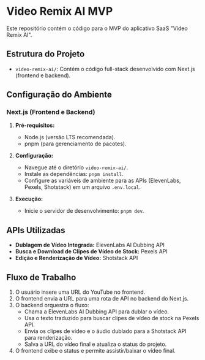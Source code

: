 # Video Remix AI MVP

Este repositório contém o código para o MVP do aplicativo SaaS "Vídeo Remix AI".

## Estrutura do Projeto

- `video-remix-ai/`: Contém o código full-stack desenvolvido com Next.js (frontend e backend).

## Configuração do Ambiente

### Next.js (Frontend e Backend)

1.  **Pré-requisitos:**
    *   Node.js (versão LTS recomendada).
    *   pnpm (para gerenciamento de pacotes).

2.  **Configuração:**
    *   Navegue até o diretório `video-remix-ai/`.
    *   Instale as dependências: `pnpm install`.
    *   Configure as variáveis de ambiente para as APIs (ElevenLabs, Pexels, Shotstack) em um arquivo `.env.local`.

3.  **Execução:**
    *   Inicie o servidor de desenvolvimento: `pnpm dev`.

## APIs Utilizadas

*   **Dublagem de Vídeo Integrada:** ElevenLabs AI Dubbing API
*   **Busca e Download de Clipes de Vídeo de Stock:** Pexels API
*   **Edição e Renderização de Vídeo:** Shotstack API

## Fluxo de Trabalho

1.  O usuário insere uma URL do YouTube no frontend.
2.  O frontend envia a URL para uma rota de API no backend do Next.js.
3.  O backend orquestra o fluxo:
    *   Chama a ElevenLabs AI Dubbing API para dublar o vídeo.
    *   Usa o texto traduzido para buscar clipes de vídeo de stock na Pexels API.
    *   Envia os clipes de vídeo e o áudio dublado para a Shotstack API para renderização.
    *   Salva a URL do vídeo final e atualiza o status do projeto.
4.  O frontend exibe o status e permite assistir/baixar o vídeo final.

